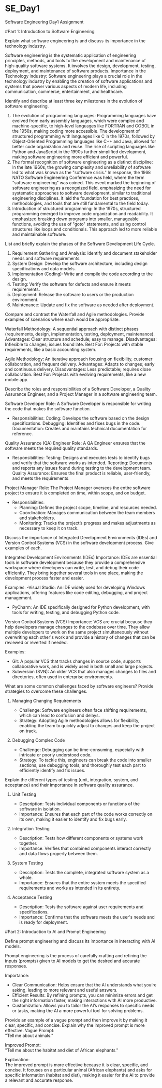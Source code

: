 # SE_Day1
Software Engineering Day1 Assignment

#Part 1: Introduction to Software Engineering

Explain what software engineering is and discuss its importance in the technology industry.

Software engineering is the systematic application of engineering principles, methods, and tools to the development and maintenance of high-quality software systems. It involves the design, development, testing, deployment, and maintenance of software products.
Importance in the Technology Industry: Software engineering plays a crucial role in the technology industry by enabling the creation of software applications and systems that power various aspects of modern life, including communication, commerce, entertainment, and healthcare.


Identify and describe at least three key milestones in the evolution of software engineering.
1) The evolution of programming languages: Programming languages have evolved from early assembly languages, which were complex and machine-specific, to high-level languages like FORTRAN and COBOL in the 1950s, making coding more accessible. The development of structured programming with languages like C in the 1970s, followed by Object-Oriented Programming languages like C++ and Java, allowed for better code organization and reuse. The rise of scripting languages like Python and JavaScript in the 1990s further simplified development, making software engineering more efficient and powerful.
2) The formal recognition of software engineering as a distinct discipline: In the late 1960s, the growing complexity and unreliability of software led to what was known as the "software crisis." In response, the 1968 NATO Software Engineering Conference was held, where the term "software engineering" was coined. This event marked the beginning of software engineering as a recognized field, emphasizing the need for systematic approaches to software development, similar to traditional engineering disciplines. It laid the foundation for best practices, methodologies, and tools that are still fundamental to the field today.
3) Introduction of structured programming: In the 1970s, structured programming emerged to improve code organization and readability. It emphasized breaking down programs into smaller, manageable functions, avoiding the use of "goto" statements, and using control structures like loops and conditionals. This approach led to more reliable and maintainable software.

List and briefly explain the phases of the Software Development Life Cycle.
1. Requirement Gathering and Analysis: Identify and document stakeholder needs and software requirements.
2. System Design: Develop the software architecture, including design specifications and data models.
3. Implementation (Coding): Write and compile the code according to the design.
4. Testing: Verify the software for defects and ensure it meets requirements.
5. Deployment: Release the software to users or the production environment.
6. Maintenance: Update and fix the software as needed after deployment.

Compare and contrast the Waterfall and Agile methodologies. Provide examples of scenarios where each would be appropriate.

Waterfall Methodology: A sequential approach with distinct phases (requirements, design, implementation, testing, deployment, maintenance).
 Advantages: Clear structure and schedule; easy to manage.
 Disadvantages: Inflexible to changes; issues found late.
 Best For: Projects with stable requirements, like a basic accounting system.

Agile Methodology: An iterative approach focusing on flexibility, customer collaboration, and frequent delivery.
Advantages: Adapts to changes; early and continuous delivery.
Disadvantages: Less predictable; requires close collaboration.
Best For: Projects with evolving requirements, like a new mobile app.

Describe the roles and responsibilities of a Software Developer, a Quality Assurance Engineer, and a Project Manager in a software engineering team.

Software Developer
Role: A Software Developer is responsible for writing the code that makes the software function.
- Responsibilities:
  Coding: Develops the software based on the design specifications.
  Debugging: Identifies and fixes bugs in the code.
  Documentation: Creates and maintains technical documentation for reference.

Quality Assurance (QA) Engineer
Role: A QA Engineer ensures that the software meets the required quality standards.
- Responsibilities:
  Testing: Designs and executes tests to identify bugs and verify that the software works as intended.
   Reporting: Documents and reports any issues found during testing to the development team.
  Quality Assurance: Ensures the final product is reliable, user-friendly, and meets the requirements.

Project Manager
Role: The Project Manager oversees the entire software project to ensure it is completed on time, within scope, and on budget.
- Responsibilities:
  - Planning: Defines the project scope, timeline, and resources needed.
  - Coordination: Manages communication between the team members and stakeholders.
  - Monitoring: Tracks the project’s progress and makes adjustments as necessary to keep it on track.


Discuss the importance of Integrated Development Environments (IDEs) and Version Control Systems (VCS) in the software development process. Give examples of each.

Integrated Development Environments (IDEs)
Importance: IDEs are essential tools in software development because they provide a comprehensive workspace where developers can write, test, and debug their code efficiently. They bring together several tools in one place, making the development process faster and easier.

Examples:
-Visual Studio: An IDE widely used for developing Windows applications, offering features like code editing, debugging, and project management.
  - PyCharm: An IDE specifically designed for Python development, with tools for writing, testing, and debugging Python code.

Version Control Systems (VCS)
Importance: VCS are crucial because they help developers manage changes to the codebase over time. They allow multiple developers to work on the same project simultaneously without overwriting each other's work and provide a history of changes that can be reviewed or reverted if needed.

Examples:
  - Git: A popular VCS that tracks changes in source code, supports collaborative work, and is widely used in both small and large projects.
  - Subversion (SVN): An older VCS that also manages changes to files and directories, often used in enterprise environments.
  
What are some common challenges faced by software engineers? Provide strategies to overcome these challenges.
1. Managing Changing Requirements
   - Challenge: Software engineers often face shifting requirements, which can lead to confusion and delays.
   - Strategy: Adopting Agile methodologies allows for flexibility, enabling the team to quickly adjust to changes and keep the project on track.

2. Debugging Complex Code
   - Challenge: Debugging can be time-consuming, especially with intricate or poorly understood code.
   - Strategy: To tackle this, engineers can break the code into smaller sections, use debugging tools, and thoroughly test each part to efficiently identify and fix issues.



Explain the different types of testing (unit, integration, system, and acceptance) and their importance in software quality assurance.
1. Unit Testing
   - Description: Tests individual components or functions of the software in isolation.
   - Importance: Ensures that each part of the code works correctly on its own, making it easier to identify and fix bugs early.

2. Integration Testing
   - Description: Tests how different components or systems work together.
   - Importance: Verifies that combined components interact correctly and data flows properly between them.

3. System Testing
   - Description: Tests the complete, integrated software system as a whole.
   - Importance: Ensures that the entire system meets the specified requirements and works as intended in its entirety.

4. Acceptance Testing
   - Description: Tests the software against user requirements and specifications.
   - Importance: Confirms that the software meets the user's needs and is ready for deployment.



#Part 2: Introduction to AI and Prompt Engineering


Define prompt engineering and discuss its importance in interacting with AI models.

Prompt engineering is the process of carefully crafting and refining the inputs (prompts) given to AI models to get the desired and accurate responses.
  
Importance:
- Clear Communication: Helps ensure that the AI understands what you’re asking, leading to more relevant and useful answers.
- Efficient Results: By refining prompts, you can minimize errors and get the right information faster, making interactions with AI more productive.
- Customization: Allows you to tailor the AI’s responses to specific needs or tasks, making the AI a more powerful tool for solving problems.

Provide an example of a vague prompt and then improve it by making it clear, specific, and concise. Explain why the improved prompt is more effective.
Vague Prompt:  
 "Tell me about animals."

Improved Prompt:  
 "Tell me about the habitat and diet of African elephants."

Explanation:  
The improved prompt is more effective because it is clear, specific, and concise. It focuses on a particular animal (African elephants) and asks for specific information (habitat and diet), making it easier for the AI to provide a relevant and accurate response.
